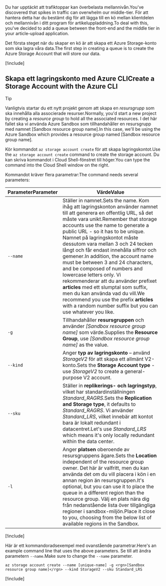 <span data-ttu-id="99770-101">Du har upptäckt att trafiktoppar kan överbelasta mellannivån.</span><span class="sxs-lookup"><span data-stu-id="99770-101">You've discovered that spikes in traffic can overwhelm our middle-tier.</span></span> <span data-ttu-id="99770-102">För att hantera detta har du bestämt dig för att lägga till en kö mellan klientdelen och mellannivån i ditt program för artikeluppladdning.</span><span class="sxs-lookup"><span data-stu-id="99770-102">To deal with this, you've decided to add a queue between the front-end and the middle tier in your article-upload application.</span></span>

<span data-ttu-id="99770-103">Det första steget när du skapar en kö är att skapa ett Azure Storage-konto som ska lagra våra data.</span><span class="sxs-lookup"><span data-stu-id="99770-103">The first step in creating a queue is to create the Azure Storage Account that will store our data.</span></span>

<!-- Activate the sandbox -->
[!include[](../../../includes/azure-sandbox-activate.md)]

## <a name="create-a-storage-account-with-the-azure-cli"></a><span data-ttu-id="99770-104">Skapa ett lagringskonto med Azure CLI</span><span class="sxs-lookup"><span data-stu-id="99770-104">Create a Storage Account with the Azure CLI</span></span>

> [!TIP] 
> <span data-ttu-id="99770-105">Vanligtvis startar du ett nytt projekt genom att skapa en _resursgrupp_ som ska innehålla alla associerade resurser.</span><span class="sxs-lookup"><span data-stu-id="99770-105">Normally, you'd start a new project by creating a _resource group_ to hold all the associated resources.</span></span> <span data-ttu-id="99770-106">I det här fallet ska vi använda Azure Sandbox som tillhandahåller en resursgrupp med namnet <rgn>[Sandbox resource group name]</rgn>.</span><span class="sxs-lookup"><span data-stu-id="99770-106">In this case, we'll be using the Azure Sandbox which provides a resource group named <rgn>[Sandbox resource group name]</rgn>.</span></span>

<span data-ttu-id="99770-107">Kör kommandot `az storage account create` för att skapa lagringskontot.</span><span class="sxs-lookup"><span data-stu-id="99770-107">Use the `az storage account create` command to create the storage account.</span></span> <span data-ttu-id="99770-108">Du kan skriva kommandot i Cloud Shell-fönstret till höger.</span><span class="sxs-lookup"><span data-stu-id="99770-108">You can type the command into the Cloud Shell window on the right.</span></span>

<span data-ttu-id="99770-109">Kommandot kräver flera parametrar:</span><span class="sxs-lookup"><span data-stu-id="99770-109">The command needs several parameters:</span></span>

| <span data-ttu-id="99770-110">Parameter</span><span class="sxs-lookup"><span data-stu-id="99770-110">Parameter</span></span> | <span data-ttu-id="99770-111">Värde</span><span class="sxs-lookup"><span data-stu-id="99770-111">Value</span></span> |
|-----------|-------|
| `--name`  | <span data-ttu-id="99770-112">Ställer in namnet.</span><span class="sxs-lookup"><span data-stu-id="99770-112">Sets the name.</span></span> <span data-ttu-id="99770-113">Kom ihåg att lagringskonton använder namnet till att generera en offentlig URL, så det måste vara unikt.</span><span class="sxs-lookup"><span data-stu-id="99770-113">Remember that storage accounts use the name to generate a public URL - so it has to be unique.</span></span> <span data-ttu-id="99770-114">Namnet på lagringskontot måste dessutom vara mellan 3 och 24 tecken långt och får endast innehålla siffror och gemener.</span><span class="sxs-lookup"><span data-stu-id="99770-114">In addition, the account name must be between 3 and 24 characters, and be composed of numbers and lowercase letters only.</span></span> <span data-ttu-id="99770-115">Vi rekommenderar att du använder prefixet **articles** med ett slumptal som suffix, men du kan använda vad du vill.</span><span class="sxs-lookup"><span data-stu-id="99770-115">We recommend you use the prefix **articles** with a random number suffix but you can use whatever you like.</span></span> |
| `-g`        | <span data-ttu-id="99770-116">Tillhandahåller **resursgruppen** och använder _<rgn>[Sandbox resource group name]</rgn>_ som värde.</span><span class="sxs-lookup"><span data-stu-id="99770-116">Supplies the **Resource Group**, use _<rgn>[Sandbox resource group name]</rgn>_ as the value.</span></span> |
| `--kind`    | <span data-ttu-id="99770-117">Anger **typ av lagringskonto** – använd _StorageV2_ för att skapa ett allmänt V2-konto.</span><span class="sxs-lookup"><span data-stu-id="99770-117">Sets the **Storage Account type** - use _StorageV2_ to create a general-purpose V2 account.</span></span> |
| `--sku`     | <span data-ttu-id="99770-118">Ställer in **replikerings- och lagringstyp**, vilket har standardinställningen _Standard_RAGRS_.</span><span class="sxs-lookup"><span data-stu-id="99770-118">Sets the **Replication and Storage type**, it defaults to _Standard_RAGRS_.</span></span> <span data-ttu-id="99770-119">Vi använder _Standard_LRS_, vilket innebär att kontot bara är lokalt redundant i datacentret.</span><span class="sxs-lookup"><span data-stu-id="99770-119">Let's use _Standard_LRS_ which means it's only locally redundant within the data center.</span></span> |
| `-l`        | <span data-ttu-id="99770-120">Anger **platsen** oberoende av resursgruppens ägare.</span><span class="sxs-lookup"><span data-stu-id="99770-120">Sets the **Location** independent of the resource group owner.</span></span> <span data-ttu-id="99770-121">Det här är valfritt, men du kan använda det om du vill placera i kön i en annan region än resursgruppen.</span><span class="sxs-lookup"><span data-stu-id="99770-121">It's optional, but you can use it to place the queue in a different region than the resource group.</span></span> <span data-ttu-id="99770-122">Välj en plats nära dig från nedanstående lista över tillgängliga regioner i sandbox-miljön.</span><span class="sxs-lookup"><span data-stu-id="99770-122">Place it close to you, choosing from the below list of available regions in the Sandbox.</span></span> |

<!-- Resource selection -->
[!include[](../../../includes/azure-sandbox-regions-first-mention-note.md)]

<span data-ttu-id="99770-123">Här är ett kommandoradsexempel med ovanstående parametrar.</span><span class="sxs-lookup"><span data-stu-id="99770-123">Here's an example command line that uses the above parameters.</span></span> <span data-ttu-id="99770-124">Se till att ändra parametern `--name`.</span><span class="sxs-lookup"><span data-stu-id="99770-124">Make sure to change the `--name` parameter.</span></span>

```azurecli
az storage account create --name [unique-name] -g <rgn>[Sandbox resource group name]</rgn> --kind StorageV2 --sku Standard_LRS
```

<!-- Paste tip-->
[!include[](../../../includes/azure-cloudshell-copy-paste-tip.md)]
